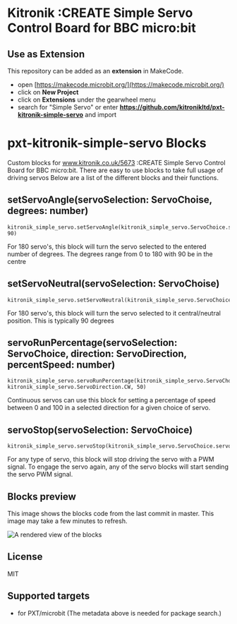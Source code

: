 # Kitronik :CREATE Simple Servo Control Board for BBC micro:bit

## Use as Extension

This repository can be added as an **extension** in MakeCode.

* open [https://makecode.microbit.org/](https://makecode.microbit.org/)
* click on **New Project**
* click on **Extensions** under the gearwheel menu
* search for "Simple Servo" or enter **https://github.com/kitronikltd/pxt-kitronik-simple-servo** and import

# pxt-kitronik-simple-servo Blocks

Custom blocks for www.kitronik.co.uk/5673 :CREATE Simple Servo Control Board for BBC micro:bit.  There are easy to use blocks to take full usage of driving servos
Below are a list of the different blocks and their functions.

## setServoAngle(servoSelection: ServoChoise, degrees: number)
```blocks
kitronik_simple_servo.setServoAngle(kitronik_simple_servo.ServoChoice.servo1, 90)
```
For 180 servo's, this block will turn the servo selected to the entered number of degrees.  The degrees range from 0 to 180 with 90 be in the centre

## setServoNeutral(servoSelection: ServoChoise)
```blocks
kitronik_simple_servo.setServoNeutral(kitronik_simple_servo.ServoChoice.servo1)
```
For 180 servo's, this block will turn the servo selected to it central/neutral position. This is typically 90 degrees

## servoRunPercentage(servoSelection: ServoChoice, direction: ServoDirection, percentSpeed: number)
```blocks
kitronik_simple_servo.servoRunPercentage(kitronik_simple_servo.ServoChoice.servo1, kitronik_simple_servo.ServoDirection.CW, 50)
```
Continuous servos can use this block for setting a percentage of speed between 0 and 100 in a selected direction for a given choice of servo.

## servoStop(servoSelection: ServoChoice)
```blocks
kitronik_simple_servo.servoStop(kitronik_simple_servo.ServoChoice.servo1)
```
For any type of servo, this block will stop driving the servo with a PWM signal.  To engage the servo again, any of the servo blocks will start sending the servo PWM signal.


## Blocks preview

This image shows the blocks code from the last commit in master.
This image may take a few minutes to refresh.

![A rendered view of the blocks](https://github.com/philatkitronik/pxt-kitronik-simple-servo/raw/master/.github/makecode/blocks.png)

## License

MIT

## Supported targets

* for PXT/microbit
(The metadata above is needed for package search.)